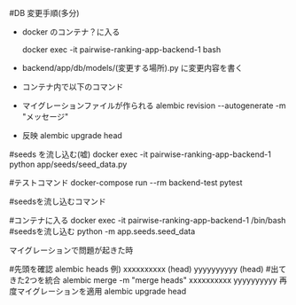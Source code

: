 #DB 変更手順(多分)

- docker のコンテナ？に入る
  <!-- docker exec -it pairwise-ranking-app_backend_1 bash -->

  docker exec -it pairwise-ranking-app-backend-1 bash

- backend/app/db/models/(変更する場所).py に変更内容を書く

- コンテナ内で以下のコマンド

- マイグレーションファイルが作られる
  alembic revision --autogenerate -m "メッセージ"

- 反映
  alembic upgrade head

#seeds を流し込む(嘘)
docker exec -it pairwise-ranking-app-backend-1 python app/seeds/seed_data.py

#テストコマンド
docker-compose run --rm backend-test pytest

#seedsを流し込むコマンド

#コンテナに入る
docker exec -it pairwise-ranking-app-backend-1 /bin/bash
#seedsを流し込む
python -m app.seeds.seed_data

マイグレーションで問題が起きた時

#先頭を確認
alembic heads
例)
xxxxxxxxxx (head)
yyyyyyyyyy (head)
#出てきた2つを統合
alembic merge -m "merge heads" xxxxxxxxxx yyyyyyyyyy
再度マイグレーションを適用
alembic upgrade head